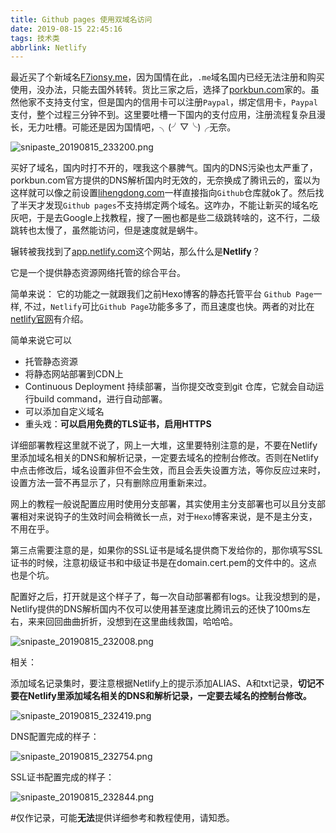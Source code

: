 ```yaml
---
title: Github pages 使用双域名访问
date: 2019-08-15 22:45:16
tags: 技术类
abbrlink: Netlify
---
```


最近买了个新域名[F7ionsy.me](https://f7ionsy.me/)，因为国情在此，`.me`域名国内已经无法注册和购买使用，没办法，只能去国外转转。货比三家之后，选择了[porkbun.com](https://porkbun.com/)家的。虽然他家不支持支付宝，但是国内的信用卡可以注册`Paypal`，绑定信用卡，`Paypal`支付，整个过程三分钟不到。这里要吐槽一下国内的支付应用，注册流程复杂且漫长，无力吐槽。可能还是因为国情吧，╮(╯▽╰)╭无奈。

![snipaste_20190815_233200.png](https://f7ionsy-1251389397.file.myqcloud.com/image/Github%20pages%20%E4%BD%BF%E7%94%A8%E5%8F%8C%E5%9F%9F%E5%90%8D%E8%AE%BF%E9%97%AE/snipaste_20190815_233200.png)

买好了域名，国内时打不开的，嘿我这个暴脾气。国内的DNS污染也太严重了，porkbun.com官方提供的DNS解析国内时无效的，无奈换成了腾讯云的，蛮以为这样就可以像之前设置[lihengdong.com](https://lihengdong.com/)一样直接指向`Github`仓库就ok了。然后找了半天才发现`Github pages`不支持绑定两个域名。这咋办，不能让新买的域名吃灰吧，于是去Google上找教程，搜了一圈也都是些二级跳转啥的，这不行，二级跳转也太慢了，虽然能访问，但是速度就是蜗牛。

辗转被我找到了[app.netlify.com](https://app.netlify.com/)这个网站，那么什么是**Netlify**？

它是一个提供静态资源网络托管的综合平台。

简单来说： 它的功能之一就跟我们之前Hexo博客的静态托管平台 `Github Page`一样, 不过，`Netlify`可比`Github Page`功能多多了，而且速度也快。两者的对比在[netlify官网](https://www.netlify.com/github-pages-vs-netlify/)有介绍。

简单来说它可以

- 托管静态资源
- 将静态网站部署到CDN上
- Continuous Deployment 持续部署，当你提交改变到git 仓库，它就会自动运行build command，进行自动部署。
- 可以添加自定义域名
- 重头戏：**可以启用免费的TLS证书，启用HTTPS**





详细部署教程这里就不说了，网上一大堆，这里要特别注意的是，不要在Netlify里添加域名相关的DNS和解析记录，一定要去域名的控制台修改。否则在Netlify中点击修改后，域名设置非但不会生效，而且会丢失设置方法，等你反应过来时，设置方法一营不再显示了，只有删除应用重新来过。

网上的教程一般说配置应用时使用分支部署，其实使用主分支部署也可以且分支部署相对来说钩子的生效时间会稍微长一点，对于`Hexo`博客来说，是不是主分支，不用在乎。

第三点需要注意的是，如果你的SSL证书是域名提供商下发给你的，那你填写SSL证书的时候，注意初级证书和中级证书是在domain.cert.pem的文件中的。这点也是个坑。



配置好之后，打开就是这个样子了，每一次自动部署都有logs。让我没想到的是，Netlify提供的DNS解析国内不仅可以使用甚至速度比腾讯云的还快了100ms左右，来来回回曲曲折折，没想到在这里曲线救国，哈哈哈。

![snipaste_20190815_232008.png](https://f7ionsy-1251389397.file.myqcloud.com/image/Github%20pages%20%E4%BD%BF%E7%94%A8%E5%8F%8C%E5%9F%9F%E5%90%8D%E8%AE%BF%E9%97%AE/snipaste_20190815_232008.png)

相关：

添加域名记录集时，要注意根据Netlify上的提示添加ALIAS、A和txt记录，**切记不要在Netlify里添加域名相关的DNS和解析记录，一定要去域名的控制台修改。**

![snipaste_20190815_232419.png](https://f7ionsy-1251389397.file.myqcloud.com/image/Github%20pages%20%E4%BD%BF%E7%94%A8%E5%8F%8C%E5%9F%9F%E5%90%8D%E8%AE%BF%E9%97%AE/snipaste_20190815_232419.png)

DNS配置完成的样子：

![snipaste_20190815_232754.png](https://f7ionsy-1251389397.file.myqcloud.com/image/Github%20pages%20%E4%BD%BF%E7%94%A8%E5%8F%8C%E5%9F%9F%E5%90%8D%E8%AE%BF%E9%97%AE/snipaste_20190815_232754.png)

SSL证书配置完成的样子：

![snipaste_20190815_232844.png](https://f7ionsy-1251389397.file.myqcloud.com/image/Github%20pages%20%E4%BD%BF%E7%94%A8%E5%8F%8C%E5%9F%9F%E5%90%8D%E8%AE%BF%E9%97%AE/snipaste_20190815_232844.png)

#仅作记录，可能**无法**提供详细参考和教程使用，请知悉。

